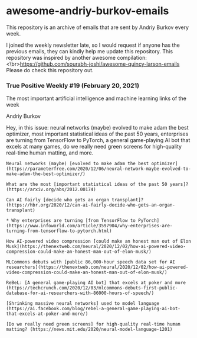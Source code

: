 # awesome-andriy-burkov-emails
This repository is an archive of emails that are sent by Andriy Burkov every week.
	
I joined the weekly newsletter late, so I would request if anyone has the previous emails, they can kindly help me update this repository. 
This repository was inspired by another awesome compilation: <\br>https://github.com/sourabh-joshi/awesome-quincy-larson-emails </br>
Please do check this repository out.


### True Positive Weekly #19 (February 20, 2021)
The most important artificial intelligence and machine learning links of the week 
	
Andriy Burkov

Hey, in this issue: neural networks (maybe) evolved to make adam the best optimizer, most important statistical ideas of the past 50 years, enterprises are turning from TensorFlow to PyTorch, a general game-playing AI bot that excels at many games, do we really need green screens for high-quality real-time human matting, and more.

    Neural networks (maybe) [evolved to make adam the best optimizer] (https://parameterfree.com/2020/12/06/neural-network-maybe-evolved-to-make-adam-the-best-optimizer/)

    What are the most [important statistical ideas of the past 50 years]? (https://arxiv.org/abs/2012.00174)

    Can AI fairly [decide who gets an organ transplant]? (https://hbr.org/2020/12/can-ai-fairly-decide-who-gets-an-organ-transplant)

    * Why enterprises are turning [from TensorFlow to PyTorch] (https://www.infoworld.com/article/3597904/why-enterprises-are-turning-from-tensorflow-to-pytorch.html)

    How AI-powered video compression [could make an honest man out of Elon Musk](https://thenextweb.com/neural/2020/12/02/how-ai-powered-video-compression-could-make-an-honest-man-out-of-elon-musk/)

    MLCommons debuts with [public 86,000-hour speech data set for AI researchers](https://thenextweb.com/neural/2020/12/02/how-ai-powered-video-compression-could-make-an-honest-man-out-of-elon-musk/)

    ReBeL: [A general game-playing AI bot] that excels at poker and more (https://techcrunch.com/2020/12/03/mlcommons-debuts-first-public-database-for-ai-researchers-with-86000-hours-of-speech/)

    [Shrinking massive neural networks] used to model language (https://ai.facebook.com/blog/rebel-a-general-game-playing-ai-bot-that-excels-at-poker-and-more/)

    [Do we really need green screens] for high-quality real-time human matting? (https://news.mit.edu/2020/neural-model-language-1201)

